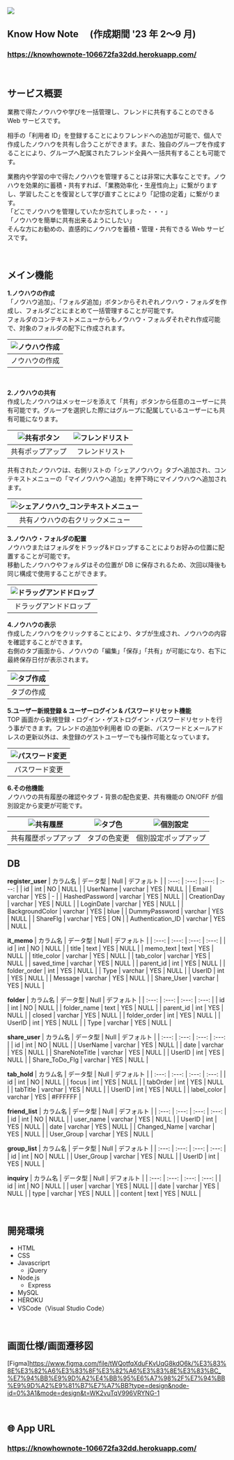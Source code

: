 <img src="public/img/README_img/タイトル.png">

## Know How Note 　(作成期間 '23 年 2〜9 月)

### **https://knowhownote-106672fa32dd.herokuapp.com/**

<br>

## サービス概要

業務で得たノウハウや学びを一括管理し、フレンドに共有することのできる Web サービスです。

相手の「利用者 ID」を登録することによりフレンドへの追加が可能で、個人で作成したノウハウを共有し合うことができます。また、独自のグループを作成することにより、グループへ配属されたフレンド全員へ一括共有することも可能です。

業務内や学習の中で得たノウハウを管理することは非常に大事なことです。ノウハウを効果的に蓄積・共有すれば、「業務効率化・生産性向上」に繋がりますし、学習したことを復習として学び直すことにより「記憶の定着」に繋がります。<br>「どこでノウハウを管理していたか忘れてしまった・・・」<br>「ノウハウを簡単に共有出来るようにしたい」<br>そんな方にお勧めの、直感的にノウハウを蓄積・管理・共有できる Web サービスです。

<br>

## メイン機能

**1.ノウハウの作成** <br>
「ノウハウ追加」、「フォルダ追加」ボタンからそれぞれノウハウ・フォルダを作成し、フォルダごとにまとめて一括管理することが可能です。 <br>
フォルダのコンテキストメニューからもノウハウ・フォルダそれぞれ作成可能で、対象のフォルダの配下に作成されます。

| ![ノウハウ作成](public/img/README_img/ノウハウ作成.png) |
| :-----------------------------------------------------: |
|                     ノウハウの作成                      |

<br>

**2.ノウハウの共有** <br>
作成したノウハウはメッセージを添えて「共有」ボタンから任意のユーザーに共有可能です。グループを選択した際にはグループに配属しているユーザーにも共有可能になります。 <br>

| ![共有ボタン](public/img/README_img/共有ボタン.png) | ![フレンドリスト](public/img/README_img/フレンドリスト.png) |
| :-------------------------------------------------: | :---------------------------------------------------------: |
|                  共有ポップアップ                   |                       フレンドリスト                        |

共有されたノウハウは、右側リストの「シェアノウハウ」タブへ追加され、コンテキストメニューの「マイノウハウへ追加」を押下時にマイノウハウへ追加されます。<br>

| ![シェアノウハウ_コンテキストメニュー](public/img/README_img/シェアノウハウ_コンテキストメニュー.png) |
| :---------------------------------------------------------------------------------------------------: |
|                                   共有ノウハウの右クリックメニュー                                    |

**3.ノウハウ・フォルダの配置** <br>
ノウハウまたはフォルダをドラッグ&ドロップすることによりお好みの位置に配置することが可能です。 <br>
移動したノウハウやフォルダはその位置が DB に保存されるため、次回以降後も同じ構成で使用することができます。

| ![ドラッグアンドドロップ](public/img/README_img/ドラッグアンドドロップ.png) |
| :-------------------------------------------------------------------------: |
|                           ドラッグアンドドロップ                            |

**4.ノウハウの表示** <br>
作成したノウハウをクリックすることにより、タブが生成され、ノウハウの内容を確認することができます。 <br>
右側のタブ画面から、ノウハウの「編集」「保存」「共有」が可能になり、右下に最終保存日付が表示されます。

| ![タブ作成](public/img/README_img/タブ作成.png) |
| :---------------------------------------------: |
|                   タブの作成                    |

**5.ユーザー新規登録 & ユーザーログイン & パスワードリセット機能** <br>
TOP 画面から新規登録・ログイン・ゲストログイン・パスワードリセットを行う事ができます。フレンドの追加や利用者 ID の更新、パスワードとメールアドレスの更新以外は、未登録のゲストユーザーでも操作可能となっています。

| ![パスワード変更](public/img/README_img/パスワード変更.png) |
| :---------------------------------------------------------: |
|                       パスワード変更                        |

**6.その他機能** <br>
ノウハウの共有履歴の確認やタブ・背景の配色変更、共有機能の ON/OFF が個別設定から変更が可能です。

| ![共有履歴](public/img/README_img/共有履歴.png) | ![タブ色](public/img/README_img/タブ色.png) | ![個別設定](public/img/README_img/個別設定.png) |
| :---------------------------------------------: | :-----------------------------------------: | :---------------------------------------------: |
|              共有履歴ポップアップ               |                タブの色変更                 |              個別設定ポップアップ               |

## DB

**register_user**
| カラム名 | データ型 | Null | デフォルト |
| :---: | :---: | :---: | :---: |
| id | int | NO | NULL |
| UserName | varchar | YES | NULL |
| Email | varchar | YES | - |
| HashedPassword | varchar | YES | NULL |
| CreationDay | varchar | YES | NULL |
| LoginDate | varchar | YES | NULL |
| BackgroundColor | varchar | YES | blue |
| DummyPassword | varchar | YES | NULL |
| ShareFlg | varchar | YES | ON |
| Authentication_ID | varchar | YES | NULL |

**it_memo**
| カラム名 | データ型 | Null | デフォルト |
| :---: | :---: | :---: | :---: |
| id | int | NO | NULL |
| title | text | YES | NULL |
| memo_text | text | YES | NULL |
| title_color | varchar | YES | NULL |
| tab_color | varchar | YES | NULL |
| saved_time | varchar | YES | NULL |
| parent_id | int | YES | NULL |
| folder_order | int | YES | NULL |
| Type | varchar | YES | NULL |
| UserID | int | YES | NULL |
| Message | varchar | YES | NULL |
| Share_User | varchar | YES | NULL |

**folder**
| カラム名 | データ型 | Null | デフォルト |
| :---: | :---: | :---: | :---: |
| id | int | NO | NULL |
| folder_name | text | YES | NULL |
| parent_id | int | YES | NULL |
| closed | varchar | YES | NULL |
| folder_order | int | YES | NULL |
| UserID | int | YES | NULL |
| Type | varchar | YES | NULL |

**share_user**
| カラム名 | データ型 | Null | デフォルト |
| :---: | :---: | :---: | :---: |
| id | int | NO | NULL |
| UserName | varchar | YES | NULL |
| date | varchar | YES | NULL |
| ShareNoteTitle | varchar | YES | NULL |
| UserID | int | YES | NULL |
| Share_ToDo_Flg | varchar | YES | NULL |

**tab_hold**
| カラム名 | データ型 | Null | デフォルト |
| :---: | :---: | :---: | :---: |
| id | int | NO | NULL |
| focus | int | YES | NULL |
| tabOrder | int | YES | NULL |
| tabTitle | varchar | YES | NULL |
| UserID | int | YES | NULL |
| label_color | varchar | YES | #FFFFFF |

**friend_list**
| カラム名 | データ型 | Null | デフォルト |
| :---: | :---: | :---: | :---: |
| id | int | NO | NULL |
| user_name | varchar | YES | NULL |
| UserID | int | YES | NULL |
| date | varchar | YES | NULL |
| Changed_Name | varchar | YES | NULL |
| User_Group | varchar | YES | NULL |

**group_list**
| カラム名 | データ型 | Null | デフォルト |
| :---: | :---: | :---: | :---: |
| id | int | NO | NULL |
| User_Group | varchar | YES | NULL |
| UserID | int | YES | NULL |

**inquiry**
| カラム名 | データ型 | Null | デフォルト |
| :---: | :---: | :---: | :---: |
| id | int | NO | NULL |
| user | varchar | YES | NULL |
| date | varchar | YES | NULL |
| type | varchar | YES | NULL |
| content | text | YES | NULL |

<!--
## 👀 全体的な仕組み

ここにシステムの図を入れる
-->
<br>

## 開発環境

- HTML
- CSS
- Javascriprt
  - jQuery
- Node.js
  - Express
- MySQL
- HEROKU
- VSCode（Visual Studio Code）

<br>

## 画面仕様/画面遷移図

[Figma]https://www.figma.com/file/tWQotfqXduFKvUqG8kdO6k/%E3%83%8E%E3%82%A6%E3%83%8F%E3%82%A6%E3%83%8E%E3%83%BC_%E7%94%BB%E9%9D%A2%E4%BB%95%E6%A7%98%2F%E7%94%BB%E9%9D%A2%E9%81%B7%E7%A7%BB?type=design&node-id=0%3A1&mode=design&t=WK2vuTqV996VRYNG-1

<br>

## 🌐 App URL

### **https://knowhownote-106672fa32dd.herokuapp.com/**
